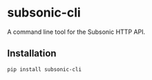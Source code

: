 # subsonic-cli

A command line tool for the Subsonic HTTP API.

## Installation
```
pip install subsonic-cli
```
